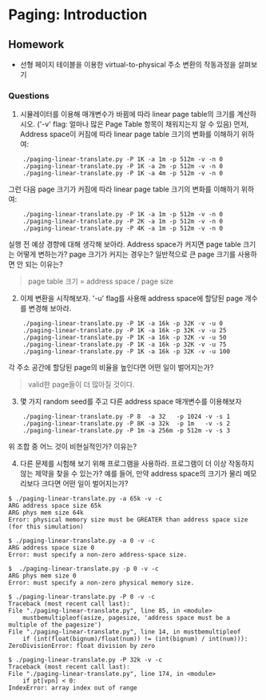 # Paging: Introduction

## Homework

- 선형 페이지 테이블을 이용한 virtual-to-physical 주소 변환의 작동과정을 살펴보기

### Questions

1. 시뮬레이터를 이용해 매개변수가 바뀜에 따라 linear page table의 크기를 계산하시오. ('-v' flag: 얼마나 많은 
Page Table 항목이 채워지는지 알 수 있음)
먼저, Address space이 커짐에 따라 linear page table 크기의 변화를 이해하기 위하여: 
```
    ./paging-linear-translate.py -P 1K -a 1m -p 512m -v -n 0
    ./paging-linear-translate.py -P 1K -a 2m -p 512m -v -n 0
    ./paging-linear-translate.py -P 1K -a 4m -p 512m -v -n 0
```
그런 다음 page 크기가 커짐에 따라 linear page table 크기의 변화를 이해하기 위하여:

```
    ./paging-linear-translate.py -P 1K -a 1m -p 512m -v -n 0
    ./paging-linear-translate.py -P 2K -a 1m -p 512m -v -n 0
    ./paging-linear-translate.py -P 4K -a 1m -p 512m -v -n 0
```
실행 전 예상 경향에 대해 생각해 보아라. Address space가 커지면 page table 크기는 어떻게 변하는가? page 크기가 커지는 경우는? 일반적으로 큰 page 크기를 사용하면 안 되는 이유는?

>   page table 크기 = address space / page size


2. 이제 변환을 시작해보자. '-u' flag를 사용해 address space에 할당된 page 개수를 변경해 보아라.
```
    ./paging-linear-translate.py -P 1K -a 16k -p 32K -v -u 0
    ./paging-linear-translate.py -P 1K -a 16k -p 32K -v -u 25
    ./paging-linear-translate.py -P 1K -a 16k -p 32K -v -u 50
    ./paging-linear-translate.py -P 1K -a 16k -p 32K -v -u 75
    ./paging-linear-translate.py -P 1K -a 16k -p 32K -v -u 100
```

각 주소 공간에 할당된 page의 비율을 높인다면 어떤 일이 벌어지는가?
>   valid한 page들이 더 많아질 것이다.


3. 몇 가지 random seed를 주고 다른 address space 매개변수를 이용해보자
```
    ./paging-linear-translate.py -P 8  -a 32   -p 1024 -v -s 1
    ./paging-linear-translate.py -P 8K -a 32k  -p 1m   -v -s 2
    ./paging-linear-translate.py -P 1m -a 256m -p 512m -v -s 3

```
위 조합 중 어느 것이 비현실적인가? 이유는?
>   


4. 다른 문제를 시험해 보기 위해 프로그램을 사용하라. 프로그램이 더 이상 작동하지 않는 제약을 찾을 수 있는가? 예를 들어, 만약 address space의 크기가 물리 메모리보다 크다면 어떤 일이 벌어지는가?
```
$ ./paging-linear-translate.py -a 65k -v -c
ARG address space size 65k
ARG phys mem size 64k
Error: physical memory size must be GREATER than address space size (for this simulation)

$ ./paging-linear-translate.py -a 0 -v -c
ARG address space size 0
Error: must specify a non-zero address-space size.

$  ./paging-linear-translate.py -p 0 -v -c
ARG phys mem size 0
Error: must specify a non-zero physical memory size.

$ ./paging-linear-translate.py -P 0 -v -c
Traceback (most recent call last):
File "./paging-linear-translate.py", line 85, in <module>
    mustbemultipleof(asize, pagesize, 'address space must be a multiple of the pagesize')
File "./paging-linear-translate.py", line 14, in mustbemultipleof
    if (int(float(bignum)/float(num)) != (int(bignum) / int(num))):
ZeroDivisionError: float division by zero

$ ./paging-linear-translate.py -P 32k -v -c
Traceback (most recent call last):
File "./paging-linear-translate.py", line 174, in <module>
    if pt[vpn] < 0:
IndexError: array index out of range
```
